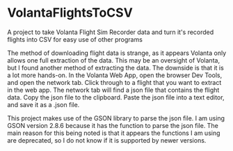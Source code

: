 # VolantaFlightsToCSV
A project to take Volanta Flight Sim Recorder data and turn it's recorded flights into CSV for easy use of other programs

The method of downloading flight data is strange, as it appears Volanta only allows one full extraction of the data.
This may be an oversight of Volanta, but I found another method of extracting the data.
The downside is that it is a lot more hands-on.
In the Volanta Web App, open the browser Dev Tools, and open the network tab.
Click through to a flight that you want to extract in the web app.
The network tab will find a json file that contains the flight data.
Copy the json file to the clipboard.
Paste the json file into a text editor, and save it as a .json file.

This project makes use of the GSON library to parse the json file.
I am using GSON version 2.8.6 because it has the function to parse the json file.
The main reason for this being noted is that it appears the functions I am using are deprecated, so I do not know if it is supported by newer versions.
